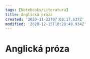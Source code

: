 ```yaml
---
tags: [Notebooks/Literatura]
title: Anglická próza
created: '2020-11-23T07:08:17.637Z'
modified: '2020-12-15T10:28:49.934Z'
---
```


# Anglická próza
